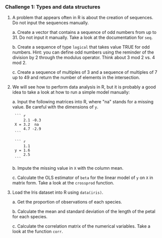 ### Challenge 1: Types and data structures

1. A problem that appears often in R is about the creation of sequences. Do not
   input the sequences manually. 

	a. Create a vector that contains a sequence of odd numbers from up to 31. Do not
   input it manually. Take a look at the documentation for `seq`.

	b. Create a
   sequence of type `logical` that takes value TRUE for odd numbers. Hint: you
   can define odd numbers using the reminder of the division by 2 through the
   modulus operator. Think about 3 mod 2 vs. 4 mod 2.

	c. Create a sequence of
   multiples of 3 and a sequence of multiples of 7 up to 49 and return the
   number of elements in the intersection. 

2. We will see how to perform data analysis in R, but it is probably a good idea
	to take a look at how to run a simple model manually:

	a. Input the following matrices into R, where "na" stands for a missing value. Be careful with the dimensions of `y`.

	 	``` r
	 		2.1 -0.3
	 	X = 3.2  na
	 		4.7 -2.9
	 	```
	 
	 	``` r
	 		1.1
	 	y = 1.6
	 		2.5
	 	```

	b. Impute the missing value in `X` with the column mean.
	
	c. Calculate the OLS estimator of `beta` for the linear model of `y` on `X` in
	matrix form. Take a look at the `crossprod` function.
	
3. Load the Iris dataset into R using `data(iris)`.
	
	a. Get the proportion of observations of each species.

	b. Calculate the mean and standard deviation of the length of the petal for
   each species.

	c. Calculate the correlation matrix of the numerical variables. Take a look at
   the function `corr`.
